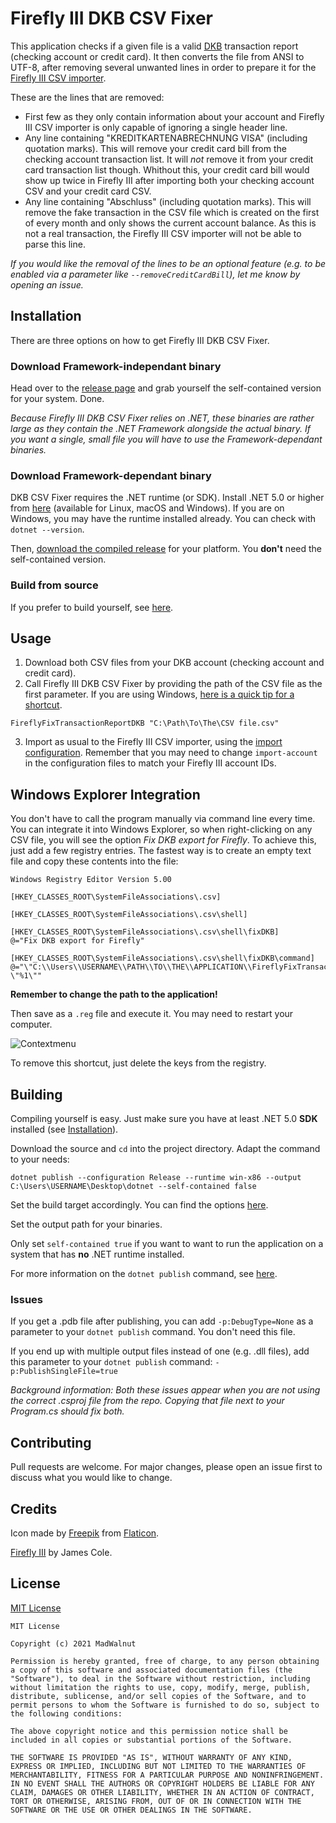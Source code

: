 ﻿# Firefly III DKB CSV Fixer

This application checks if a given file is a valid [DKB](https://www.dkb.de/) transaction report (checking account or credit card). It then converts the file from ANSI to UTF-8, after removing several unwanted lines in order to prepare it for the [Firefly III CSV importer](https://github.com/firefly-iii/csv-importer).

These are the lines that are removed:
- First few as they only contain information about your account and Firefly III CSV importer is only capable of ignoring a single header line.
- Any line containing "KREDITKARTENABRECHNUNG VISA" (including quotation marks). This will remove your credit card bill from the checking account transaction list. It will *not* remove it from your credit card transaction list though. Whithout this, your credit card bill would show up twice in Firefly III after importing both your checking account CSV and your credit card CSV.
- Any line containing "Abschluss" (including quotation marks). This will remove the fake transaction in the CSV file which is created on the first of every month and only shows the current account balance. As this is not a real transaction, the Firefly III CSV importer will not be able to parse this line.

*If you would like the removal of the lines to be an optional feature (e.g. to be enabled via a parameter like `--removeCreditCardBill`), let me know by opening an issue.*

## Installation

There are three options on how to get Firefly III DKB CSV Fixer.

### Download Framework-independant binary

Head over to the [release page](https://github.com/MadWalnut/firefly-iii-dkb-csv-fix/releases) and grab yourself the self-contained version for your system. Done.

*Because Firefly III DKB CSV Fixer relies on .NET, these binaries are rather large as they contain the .NET Framework alongside the actual binary. If you want a single, small file you will have to use the Framework-dependant binaries.*

### Download Framework-dependant binary

DKB CSV Fixer requires the .NET runtime (or SDK). Install .NET 5.0 or higher from [here](https://dotnet.microsoft.com/download/dotnet) (available for Linux, macOS and Windows). If you are on Windows, you may have the runtime installed already. You can check with `dotnet --version`.

Then, [download the compiled release](https://github.com/MadWalnut/firefly-iii-dkb-csv-fix/releases) for your platform. You **don't** need the self-contained version.

### Build from source

If you prefer to build yourself, see [here](#building).

## Usage

1. Download both CSV files from your DKB account (checking account and credit card).
2. Call Firefly III DKB CSV Fixer by providing the path of the CSV file as the first parameter. If you are using Windows, [here is a quick tip for a shortcut](#windows-explorer-integration).
```
FireflyFixTransactionReportDKB "C:\Path\To\The\CSV file.csv"
```
3. Import as usual to the Firefly III CSV importer, using the [import configuration](https://github.com/firefly-iii/import-configurations/tree/main/de/dkb). Remember that you may need to change `import-account` in the configuration files to match your Firefly III account IDs.

## Windows Explorer Integration
You don't have to call the program manually via command line every time. You can integrate it into Windows Explorer, so when right-clicking on any CSV file, you will see the option *Fix DKB export for Firefly*. To achieve this, just add a few registry entries. The fastest way is to create an empty text file and copy these contents into the file:
```
Windows Registry Editor Version 5.00

[HKEY_CLASSES_ROOT\SystemFileAssociations\.csv]

[HKEY_CLASSES_ROOT\SystemFileAssociations\.csv\shell]

[HKEY_CLASSES_ROOT\SystemFileAssociations\.csv\shell\fixDKB]
@="Fix DKB export for Firefly"

[HKEY_CLASSES_ROOT\SystemFileAssociations\.csv\shell\fixDKB\command]
@="\"C:\\Users\\USERNAME\\PATH\\TO\\THE\\APPLICATION\\FireflyFixTransactionReportDKB.exe\" \"%1\""
```
**Remember to change the path to the application!**

Then save as a `.reg` file and execute it. You may need to restart your computer. 

![Contextmenu](https://user-images.githubusercontent.com/33835479/117704414-1c86b600-b1cb-11eb-9f49-730679ab7d6e.png)

To remove this shortcut, just delete the keys from the registry.

## Building

Compiling yourself is easy. Just make sure you have at least .NET 5.0 **SDK** installed (see [Installation](#installation)).

Download the source and `cd` into the project directory. Adapt the command to your needs:

`dotnet publish --configuration Release --runtime win-x86 --output C:\Users\USERNAME\Desktop\dotnet --self-contained false`

Set the build target accordingly. You can find the options [here](https://docs.microsoft.com/en-us/dotnet/core/rid-catalog#using-rids).

Set the output path for your binaries.

Only set `self-contained true` if you want to want to run the application on a system that has **no** .NET runtime installed.

For more information on the `dotnet publish` command, see [here](https://docs.microsoft.com/en-us/dotnet/core/tools/dotnet-publish).

### Issues

If you get a .pdb file after publishing, you can add `-p:DebugType=None` as a parameter to your `dotnet publish` command. You don't need this file.

If you end up with multiple output files instead of one (e.g. .dll files), add this parameter to your `dotnet publish` command: `-p:PublishSingleFile=true`

*Background information: Both these issues appear when you are not using the correct .csproj file from the repo. Copying that file next to your Program.cs should fix both.*

## Contributing
Pull requests are welcome. For major changes, please open an issue first to discuss what you would like to change. 

## Credits

Icon made by [Freepik](https://www.flaticon.com/authors/freepik) from [Flaticon](https://www.flaticon.com).

[Firefly III](https://www.firefly-iii.org/) by James Cole.

## License
[MIT License](https://choosealicense.com/licenses/mit/)

```
MIT License

Copyright (c) 2021 MadWalnut

Permission is hereby granted, free of charge, to any person obtaining a copy of this software and associated documentation files (the "Software"), to deal in the Software without restriction, including without limitation the rights to use, copy, modify, merge, publish, distribute, sublicense, and/or sell copies of the Software, and to permit persons to whom the Software is furnished to do so, subject to the following conditions:

The above copyright notice and this permission notice shall be included in all copies or substantial portions of the Software.

THE SOFTWARE IS PROVIDED "AS IS", WITHOUT WARRANTY OF ANY KIND, EXPRESS OR IMPLIED, INCLUDING BUT NOT LIMITED TO THE WARRANTIES OF MERCHANTABILITY, FITNESS FOR A PARTICULAR PURPOSE AND NONINFRINGEMENT. IN NO EVENT SHALL THE AUTHORS OR COPYRIGHT HOLDERS BE LIABLE FOR ANY CLAIM, DAMAGES OR OTHER LIABILITY, WHETHER IN AN ACTION OF CONTRACT, TORT OR OTHERWISE, ARISING FROM, OUT OF OR IN CONNECTION WITH THE SOFTWARE OR THE USE OR OTHER DEALINGS IN THE SOFTWARE.
```
